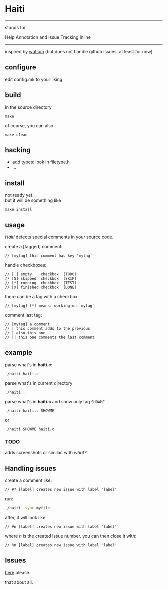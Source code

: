 Haiti
=====

******
stands for  

Help Annotation and Issue Tracking Inline
******

inspired by [watson](http://goosecode.com/watson/) (but does not handle github issues, at least for now).


configure
---------
edit config.mk to your liking

build
-----
in the source directory  

```
make
```

of course, you can also

```
make clean
```

hacking
-------
  * add types: look in filetype.h
  * ...  

install
-------
not ready yet.  
but it will be something like
  
```
make install
```

usage
-----
*Haiti* detects special comments in your source code. 

create a [tagged] comment:

```
// [mytag] this comment has key 'mytag'
```

handle checkboxes:

```
// [ ] empty    checkbox  (TODO)
// [S] skipped  checkbox  (SKIP)
// [*] running  checkbox  (TEST)
// [X] finished checkbox  [DONE)
```

there can be a tag with a checkbox:

```
// [mytag] [*] means: working on `mytag`
```

comment last tag:

```
// [mytag] a comment
// | this comment adds to the previous
// | also this one
// || this one comments the last comment
```
example
-------
parse what's in **haiti.c**:
```
./haiti haiti.c
```

parse what's in current directory
```
./haiti .
```

parse what's in **haiti.c** and show only tag `SHOWME`

```
./haiti haiti.c SHOWME
```

or

```
./haiti SHOWME haiti.c
```	


### TODO
adds screenshots or similar.
with *what?*  




Handling issues
---------------
create a comment like:

```
// #? [label] creates new issue with label 'label'

```
run:

```sh
./haiti -sync myfile
```

after, it will look like:

```
// #n [label] creates new issue with label 'label'
```

where *n* is the created issue number.
you can then close it with:

```
// %n [label] creates new issue with label 'label' 
```


Issues  
------
[here](https://github.com/fennecdjay/haiti/issues) please.

that about all.
